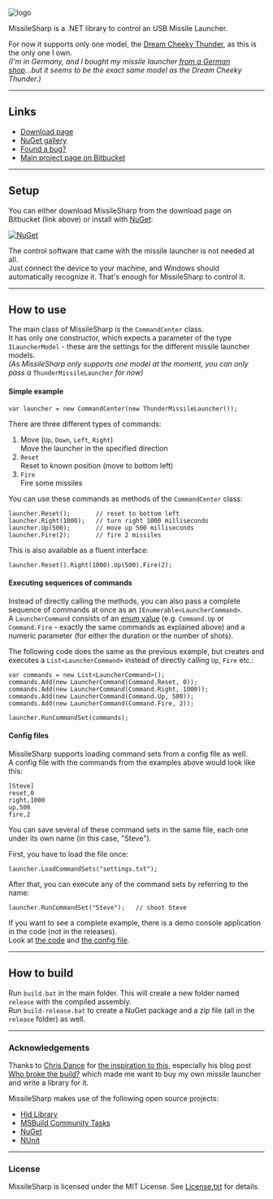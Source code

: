 ![logo](https://bitbucket.org/christianspecht/missilesharp/raw/tip/img/logo128x128.png)

MissileSharp is a .NET library to control an USB Missile Launcher.

For now it supports only one model, the [Dream Cheeky Thunder](http://www.dreamcheeky.com/thunder-missile-launcher), as this is the only one I own.  
*(I'm in Germany, and I bought my missile launcher [from a German shop](http://www.getdigital.de/products/USB_Raketenwerfer)...but it seems to be the exact same model as the Dream Cheeky Thunder.)*

---

## Links

- [Download page](https://bitbucket.org/christianspecht/missilesharp/downloads)
- [NuGet gallery](https://nuget.org/packages/MissileSharp)
- [Found a bug?](https://bitbucket.org/christianspecht/missilesharp/issues/new)
- [Main project page on Bitbucket](https://bitbucket.org/christianspecht/missilesharp)

---

## Setup

You can either download MissileSharp from the download page on Bitbucket (link above) or install with [NuGet](https://nuget.org/):

[![NuGet](https://bitbucket.org/christianspecht/missilesharp/raw/tip/img/nuget.png)](https://nuget.org/packages/MissileSharp)

The control software that came with the missile launcher is not needed at all.  
Just connect the device to your machine, and Windows should automatically recognize it. That's enough for MissileSharp to control it.

---

## How to use

The main class of MissileSharp is the `CommandCenter` class.  
It has only one constructor, which expects a parameter of the type `ILauncherModel` - these are the settings for the different missile launcher models.  
*(As MissileSharp only supports one model at the moment, you can only pass a* `ThunderMissileLauncher` *for now)*

#### Simple example

    var launcher = new CommandCenter(new ThunderMissileLauncher());

There are three different types of commands:

1. Move (`Up`, `Down`, `Left`, `Right`)  
Move the launcher in the specified direction
2. `Reset`  
Reset to known position (move to bottom left)
3. `Fire`  
Fire some missiles

You can use these commands as methods of the `CommandCenter` class:
	
	launcher.Reset();   	// reset to bottom left
	launcher.Right(1000);   // turn right 1000 milliseconds
	launcher.Up(500);   	// move up 500 milliseconds
	launcher.Fire(2);		// fire 2 missiles

This is also available as a fluent interface:

    launcher.Reset().Right(1000).Up(500).Fire(2);

#### Executing sequences of commands

Instead of directly calling the methods, you can also pass a complete sequence of commands at once as an `IEnumerable<LauncherCommand>`.  
A `LauncherCommand` consists of an [enum value](https://bitbucket.org/christianspecht/missilesharp/src/tip/src/MissileSharp/Command.cs) (e.g. `Command.Up` or `Command.Fire` - exactly the same commands as explained above) and a numeric parameter (for either the duration or the number of shots).

The following code does the same as the previous example, but creates and executes a `List<LauncherCommand>` instead of directly calling `Up`, `Fire` etc.:

	var commands = new List<LauncherCommand>();
	commands.Add(new LauncherCommand(Command.Reset, 0));
	commands.Add(new LauncherCommand(Command.Right, 1000));
	commands.Add(new LauncherCommand(Command.Up, 500));
	commands.Add(new LauncherCommand(Command.Fire, 2));

	launcher.RunCommandSet(commands);

#### Config files

MissileSharp supports loading command sets from a config file as well.  
A config file with the commands from the examples above would look like this:
	
	[Steve]
	reset,0
	right,1000
	up,500
	fire,2

You can save several of these command sets in the same file, each one under its own name (in this case, "Steve").

First, you have to load the file once:

	launcher.LoadCommandSets("settings.txt");

After that, you can execute any of the command sets by referring to the name:
	
	launcher.RunCommandSet("Steve");   // shoot Steve

If you want to see a complete example, there is a demo console application in the code (not in the releases).  
Look at [the code](https://bitbucket.org/christianspecht/missilesharp/src/tip/src/MissileSharp.Demo/Program.cs) and [the config file](https://bitbucket.org/christianspecht/missilesharp/src/tip/src/MissileSharp.Demo/settings.txt).

---

## How to build

Run `build.bat` in the main folder. This will create a new folder named `release` with the compiled assembly.  
Run `build-release.bat` to create a NuGet package and a zip file (all in the `release` folder) as well.

---

### Acknowledgements

Thanks to [Chris Dance](https://github.com/codedance) for [the inspiration to this](https://github.com/codedance/Retaliation), especially his blog post [Who broke the build?](http://www.papercut.com/blog/chris/2011/08/19/who-broke-the-build/) which made me want to buy my own missile launcher and write a library for it.

MissileSharp makes use of the following open source projects:

- [Hid Library](https://github.com/mikeobrien/HidLibrary)
- [MSBuild Community Tasks](https://github.com/loresoft/msbuildtasks)
- [NuGet](http://nuget.codeplex.com/)
- [NUnit](http://nunit.org/)

---

### License

MissileSharp is licensed under the MIT License. See [License.txt](https://bitbucket.org/christianspecht/missilesharp/raw/tip/License.txt) for details.
